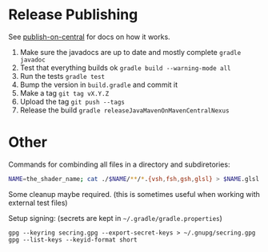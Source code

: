 # Release Publishing

See [publish-on-central](https://github.com/DanySK/publish-on-central) for docs on how it works.

1. Make sure the javadocs are up to date and mostly complete `gradle javadoc`
2. Test that everything builds ok `gradle build --warning-mode all`
3. Run the tests `gradle test`
4. Bump the version in `build.gradle` and commit it
5. Make a tag `git tag vX.Y.Z`
6. Upload the tag `git push --tags`
7. Release the build `gradle releaseJavaMavenOnMavenCentralNexus`

# Other

Commands for combinding all files in a directory and subdiretories:
```bash
NAME=the_shader_name; cat ./$NAME/**/*.{vsh,fsh,gsh,glsl} > $NAME.glsl
```

Some cleanup maybe required. (this is sometimes useful when working with external test files)

Setup signing: (secrets are kept in `~/.gradle/gradle.properties`)

```
gpg --keyring secring.gpg --export-secret-keys > ~/.gnupg/secring.gpg
gpg --list-keys --keyid-format short
```
